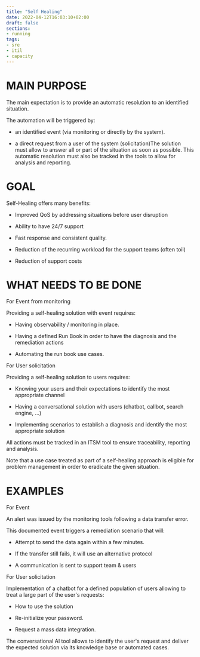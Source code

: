 ```yaml
---
title: "Self Healing"
date: 2022-04-12T16:03:10+02:00
draft: false
sections:
- running
tags:
- sre
- itil
- capacity
---
```


# MAIN PURPOSE

The main expectation is to provide an automatic resolution to an identified situation.

The automation will be triggered by:

- an identified event (via monitoring or directly by the system).

- a direct request from a user of the system (solicitation)The solution must allow to answer all or part of the situation as soon as possible. This automatic resolution must also be tracked in the tools to allow for analysis and reporting.

# GOAL

Self-Healing offers many benefits:

- Improved QoS by addressing situations before user disruption

- Ability to have 24/7 support

- Fast response and consistent quality.

- Reduction of the recurring workload for the support teams (often toil)

- Reduction of support costs


# WHAT NEEDS TO BE DONE

For Event from monitoring

Providing a self-healing solution with event requires:

* Having observability / monitoring in place.

* Having a defined Run Book in order to have the diagnosis and the remediation actions

* Automating the run book use cases.

For User solicitation

Providing a self-healing solution to users requires:

* Knowing your users and their expectations to identify the most appropriate channel

* Having a conversational solution with users (chatbot, callbot, search engine, ...)

* Implementing scenarios to establish a diagnosis and identify the most appropriate solution



All actions must be tracked in an ITSM tool to ensure traceability, reporting and analysis.

Note that a use case treated as part of a self-healing approach is eligible for problem management in order to eradicate the given situation.


# EXAMPLES

For Event

An alert was issued by the monitoring tools following a data transfer error.

This documented event triggers a remediation scenario that will:

- Attempt to send the data again within a few minutes.

- If the transfer still fails, it will use an alternative protocol

- A communication is sent to support team & users

For User solicitation


Implementation of a chatbot for a defined population of users allowing to treat a large part of the user's requests:

* How to use the solution

* Re-initialize your password.

* Request a mass data integration.



The conversational AI tool allows to identify the user's request and deliver the expected solution via its knowledge base or automated cases. 
